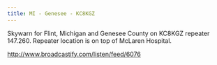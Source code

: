 ```yaml
---
title: MI - Genesee - KC8KGZ
---
```

Skywarn for Flint, Michigan and Genesee County on
KC8KGZ repeater 147.260. Repeater location is on top
of McLaren Hospital. 

http://www.broadcastify.com/listen/feed/6076
